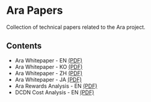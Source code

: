 # Ara Papers

Collection of technical papers related to the Ara project.

## Contents

* Ara Whitepaper - EN [(PDF)](ara-whitepaper-en.pdf)
* Ara Whitepaper - KO [(PDF)](ara-whitepaper-ko.pdf)
* Ara Whitepaper - ZH [(PDF)](ara-whitepaper-zh.pdf)
* Ara Whitepaper - JA [(PDF)](ara-whitepaper-ja.pdf)
* Ara Rewards Analysis - EN [(PDF)](ara-rewards-analysis.pdf)
* DCDN Cost Analysis - EN [(PDF)](dcdn-cost-analysis.pdf)
